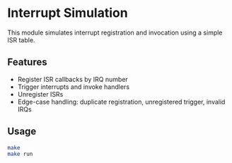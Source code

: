 # Interrupt Simulation

This module simulates interrupt registration and invocation using a simple ISR table.

## Features
- Register ISR callbacks by IRQ number
- Trigger interrupts and invoke handlers
- Unregister ISRs
- Edge-case handling: duplicate registration, unregistered trigger, invalid IRQs

## Usage
```bash
make
make run

